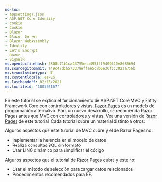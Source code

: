 ```yaml
---
no-loc:
- appsettings.json
- ASP.NET Core Identity
- cookie
- Cookie
- Blazor
- Blazor Server
- Blazor WebAssembly
- Identity
- Let's Encrypt
- Razor
- SignalR
ms.openlocfilehash: 6808c71b1ca43755eea4958ff9409f40e8685694
ms.sourcegitcommit: a49c47d5a573379effee5c6b6e36f5c302aa756b
ms.translationtype: HT
ms.contentlocale: es-ES
ms.lasthandoff: 02/16/2021
ms.locfileid: "100552167"
---
```

En este tutorial se explica el funcionamiento de ASP.NET Core MVC y Entity Framework Core con controladores y vistas. [Razor Pages](xref:razor-pages/index) es un modelo de programación alternativo. Para un nuevo desarrollo, se recomienda Razor Pages antes que MVC con controladores y vistas. Vea una versión de [Razor Pages](xref:data/ef-rp/intro) de este tutorial. Cada tutorial cubre un material distinto a otros:

Algunos aspectos que este tutorial de MVC cubre y el de Razor Pages no:

* Implementar la herencia en el modelo de datos
* Realiza consultas SQL sin formato
* Usar LINQ dinámico para simplificar el código

Algunos aspectos que el tutorial de Razor Pages cubre y este no:

* Usar el método de selección para cargar datos relacionados
* Procedimientos recomendados para EF.